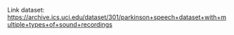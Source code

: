 Link dataset: https://archive.ics.uci.edu/dataset/301/parkinson+speech+dataset+with+multiple+types+of+sound+recordings